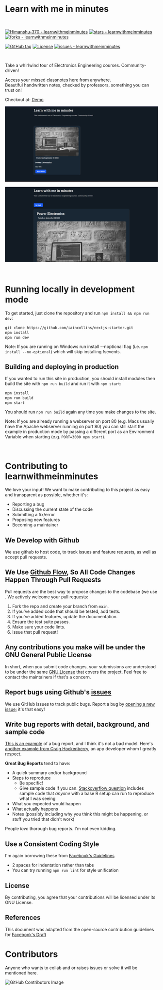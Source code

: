 # Learn with me in minutes
</br>

[![Himanshu-370 - learnwithmeinminutes](https://img.shields.io/static/v1?label=Himanshu-370&message=learnwithmeinminutes&color=blue&logo=github)](https://github.com/Himanshu-370/learnwithmeinminutes "Go to GitHub repo")
[![stars - learnwithmeinminutes](https://img.shields.io/github/stars/Himanshu-370/learnwithmeinminutes?style=social)](https://github.com/Himanshu-370/learnwithmeinminutes)
[![forks - learnwithmeinminutes](https://img.shields.io/github/forks/Himanshu-370/learnwithmeinminutes?style=social)](https://github.com/Himanshu-370/learnwithmeinminutes)

[![GitHub tag](https://img.shields.io/github/tag/Himanshu-370/learnwithmeinminutes?include_prereleases=&sort=semver&color=blue)](https://github.com/Himanshu-370/learnwithmeinminutes/releases/)
[![License](https://img.shields.io/badge/License-GNU-blue)](#license)
[![issues - learnwithmeinminutes](https://img.shields.io/github/issues/Himanshu-370/learnwithmeinminutes)](https://github.com/Himanshu-370/learnwithmeinminutes/issues)

</br>
<p>
   Take a whirlwind tour of Electronics Engineering courses. Community-driven!
</p>
<p>
  Access your missed classnotes here from anywhere.
  </br>
  Beautiful handwritten notes, checked by professors, something you can trust on!
</p>

Checkout at: <a href="https://learnwithmeinminutes.vercel.app/">Demo</a>

<p><img src="./pic1.png" /></p>
<p><img src="./pic2.png" /></p>

</br>

# Running locally in development mode

To get started, just clone the repository and run `npm install && npm run dev`:

    git clone https://github.com/iaincollins/nextjs-starter.git
    npm install
    npm run dev

Note: If you are running on Windows run install --noptional flag (i.e. `npm install --no-optional`) which will skip installing fsevents.

## Building and deploying in production

If you wanted to run this site in production, you should install modules then build the site with `npm run build` and run it with `npm start`:

    npm install
    npm run build
    npm start

You should run `npm run build` again any time you make changes to the site.

Note: If you are already running a webserver on port 80 (e.g. Macs usually have the Apache webserver running on port 80) you can still start the example in production mode by passing a different port as an Environment Variable when starting (e.g. `PORT=3000 npm start`).

</br>

# Contributing to learnwithmeinminutes
We love your input! We want to make contributing to this project as easy and transparent as possible, whether it's:

- Reporting a bug
- Discussing the current state of the code
- Submitting a fix/error
- Proposing new features
- Becoming a maintainer

## We Develop with Github
We use github to host code, to track issues and feature requests, as well as accept pull requests.

## We Use [Github Flow](https://github.com/Himanshu-370/learnwithmeinminutes), So All Code Changes Happen Through Pull Requests
Pull requests are the best way to propose changes to the codebase (we use . We actively welcome your pull requests:

1. Fork the repo and create your branch from `main`.
2. If you've added code that should be tested, add tests.
3. If you've added features, update the documentation.
4. Ensure the test suite passes.
5. Make sure your code lints.
6. Issue that pull request!

## Any contributions you make will be under the GNU General Public License
In short, when you submit code changes, your submissions are understood to be under the same [GNU License](https://choosealicense.com/licenses/gpl-3.0/) that covers the project. Feel free to contact the maintainers if that's a concern.

## Report bugs using Github's [issues](https://github.com/Himanshu-370/learnwithmeinminutes/issues)
We use GitHub issues to track public bugs. Report a bug by [opening a new issue](); it's that easy!

## Write bug reports with detail, background, and sample code
[This is an example](http://stackoverflow.com/q/12488905/180626) of a bug report, and I think it's not a bad model. Here's [another example from Craig Hockenberry](http://www.openradar.me/11905408), an app developer whom I greatly respect.

**Great Bug Reports** tend to have:

- A quick summary and/or background
- Steps to reproduce
  - Be specific!
  - Give sample code if you can. [Stackoverflow question](http://stackoverflow.com/q/12488905/180626) includes sample code that *anyone* with a base R setup can run to reproduce what I was seeing
- What you expected would happen
- What actually happens
- Notes (possibly including why you think this might be happening, or stuff you tried that didn't work)

People *love* thorough bug reports. I'm not even kidding.

## Use a Consistent Coding Style
I'm again borrowing these from [Facebook's Guidelines](https://github.com/facebook/draft-js/blob/a9316a723f9e918afde44dea68b5f9f39b7d9b00/CONTRIBUTING.md)

* 2 spaces for indentation rather than tabs
* You can try running `npm run lint` for style unification

## License
By contributing, you agree that your contributions will be licensed under its GNU License.

## References
This document was adapted from the open-source contribution guidelines for [Facebook's Draft](https://github.com/facebook/draft-js/blob/a9316a723f9e918afde44dea68b5f9f39b7d9b00/CONTRIBUTING.md)

# Contributors
Anyone who wants to collab and or raises issues or solve it will be mentioned here.

![GitHub Contributors Image](https://contrib.rocks/image?repo=Himanshu-370/learnwithmeinminutes)

